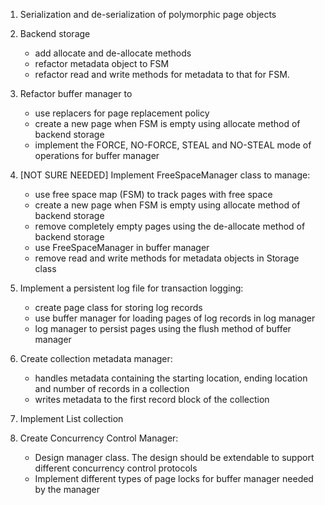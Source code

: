 <!--
 TODO.md - Persist
 
 Copyright 2021 Ketan Goyal
 
 Permission is hereby granted, free of charge, to any person obtaining a copy
 of this software and associated documentation files (the "Software"), to deal
 in the Software without restriction, including without limitation the rights
 to use, copy, modify, merge, publish, distribute, sublicense, and/or sell
 copies of the Software, and to permit persons to whom the Software is
 furnished to do so, subject to the following conditions:
 
 The above copyright notice and this permission notice shall be included in all
 copies or substantial portions of the Software.
 
 THE SOFTWARE IS PROVIDED "AS IS", WITHOUT WARRANTY OF ANY KIND, EXPRESS OR
 IMPLIED, INCLUDING BUT NOT LIMITED TO THE WARRANTIES OF MERCHANTABILITY,
 FITNESS FOR A PARTICULAR PURPOSE AND NONINFRINGEMENT. IN NO EVENT SHALL THE
 AUTHORS OR COPYRIGHT HOLDERS BE LIABLE FOR ANY CLAIM, DAMAGES OR OTHER
 LIABILITY, WHETHER IN AN ACTION OF CONTRACT, TORT OR OTHERWISE, ARISING FROM,
 OUT OF OR IN CONNECTION WITH THE SOFTWARE OR THE USE OR OTHER DEALINGS IN THE
 SOFTWARE.
-->

1. Serialization and de-serialization of polymorphic page objects

2. Backend storage
    - add allocate and de-allocate methods
    - refactor metadata object to FSM
    - refactor read and write methods for metadata to that for FSM.

3. Refactor buffer manager to
    - use replacers for page replacement policy
    - create a new page when FSM is empty using allocate method of backend storage
    - implement the FORCE, NO-FORCE, STEAL and NO-STEAL mode of operations for buffer manager


3. [NOT SURE NEEDED] Implement FreeSpaceManager class to manage:
    - use free space map (FSM) to track pages with free space
    - create a new page when FSM is empty using allocate method of backend storage
    - remove completely empty pages using the de-allocate method of backend storage
    - use FreeSpaceManager in buffer manager
    - remove read and write methods for metadata objects in Storage class

4. Implement a persistent log file for transaction logging:
    - create page class for storing log records
    - use buffer manager for loading pages of log records in log manager
    - log manager to persist pages using the flush method of buffer manager

5. Create collection metadata manager:
    - handles metadata containing the starting location, ending location and number of records in a collection
    - writes metadata to the first record block of the collection

6. Implement List collection

6. Create Concurrency Control Manager:
    - Design manager class. The design should be extendable to support different concurrency control protocols
    - Implement different types of page locks for buffer manager needed by the manager

